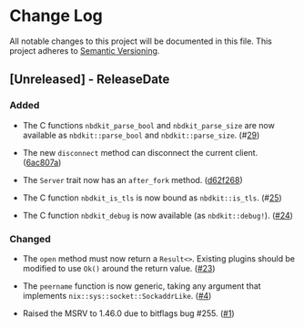 # Change Log

All notable changes to this project will be documented in this file.
This project adheres to [Semantic Versioning](https://semver.org/).

## [Unreleased] - ReleaseDate
### Added

- The C functions `nbdkit_parse_bool` and `nbdkit_parse_size`
  are now available as `nbdkit::parse_bool` and `nbdkit::parse_size`.
  (#[29](https://gitlab.com/nbdkit/nbdkit/-/merge_requests/29))

- The new `disconnect` method can disconnect the current client.
  ([6ac807a](https://gitlab.com/nbdkit/nbdkit/-/commit/6ac807afd89b76138776a00dc72296b9e308789b#e4c08f6fb1d46a0e2d31c745310e364555390ff0))

- The `Server` trait now has an `after_fork` method.
  ([d62f268](https://gitlab.com/nbdkit/nbdkit/-/commit/d62f26808ea1fa2cf97d990745b76010caffe7d4))

- The C function `nbdkit_is_tls` is now bound as `nbdkit::is_tls`.
  (#[25](https://gitlab.com/nbdkit/nbdkit/-/merge_requests/25))

- The C function `nbdkit_debug` is now available (as `nbdkit::debug!`).
  ([#24](https://gitlab.com/nbdkit/nbdkit/-/merge_requests/24))

### Changed

- The `open` method must now return a `Result<>`.  Existing plugins
  should be modified to use `Ok()` around the return value.
  ([#23](https://gitlab.com/nbdkit/nbdkit/-/merge_requests/23))

- The `peername` function is now generic, taking any argument that implements
  `nix::sys::socket::SockaddrLike`.
  ([#4](https://gitlab.com/nbdkit/nbdkit/-/merge_requests/4))

- Raised the MSRV to 1.46.0 due to bitflags bug #255.
  ([#1](https://gitlab.com/nbdkit/nbdkit/-/merge_requests/1))

